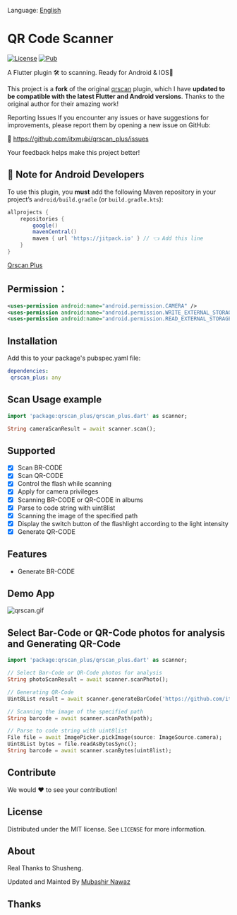 Language: [English](README.md) 

# QR Code Scanner
  
[![License][license-image]][license-url] 
[![Pub](https://img.shields.io/pub/v/qrscan.svg?style=flat-square)](https://pub.dartlang.org/packages/qrscan)

A Flutter plugin 🛠 to scanning. Ready for Android & IOS🚀

This project is a **fork** of the original [qrscan](https://github.com/itxmubi/qrscan_plus) plugin, which I have **updated to be compatible with the latest Flutter and Android versions**. Thanks to the original author for their amazing work!

Reporting Issues
If you encounter any issues or have suggestions for improvements, please report them by opening a new issue on GitHub:

🔗 https://github.com/itxmubi/qrscan_plus/issues

Your feedback helps make this project better!

## 📢 Note for Android Developers

To use this plugin, you **must** add the following Maven repository in your project’s `android/build.gradle` (or `build.gradle.kts`):

```gradle
allprojects {
    repositories {
        google()
        mavenCentral()
        maven { url 'https://jitpack.io' } // 👈 Add this line
    }
}
```


[Qrscan Plus](https://github.com/itxmubi/qrscan_plus)

## Permission：

```xml
<uses-permission android:name="android.permission.CAMERA" />
<uses-permission android:name="android.permission.WRITE_EXTERNAL_STORAGE"/>
<uses-permission android:name="android.permission.READ_EXTERNAL_STORAGE"/>
```

## Installation

Add this to your package's pubspec.yaml file:

```yaml
dependencies:
 qrscan_plus: any
```

## Scan Usage example
```dart
import 'package:qrscan_plus/qrscan_plus.dart' as scanner;

String cameraScanResult = await scanner.scan();
```

## Supported

-  [x] Scan BR-CODE
-  [x] Scan QR-CODE
-  [x] Control the flash while scanning
-  [x] Apply for camera privileges
-  [x] Scanning BR-CODE or QR-CODE in albums
-  [x] Parse to code string with uint8list
-  [x] Scanning the image of the specified path
-  [x] Display the switch button of the flashlight according to the light intensity
-  [x] Generate QR-CODE

## Features

-  Generate BR-CODE

## Demo App

![qrscan.gif](https://github.com/wechat-program/album/blob/master/pic/cons/qr_scan_demo.gif)

## Select Bar-Code or QR-Code photos for analysis and Generating QR-Code 
```dart
import 'package:qrscan_plus/qrscan_plus.dart' as scanner;

// Select Bar-Code or QR-Code photos for analysis
String photoScanResult = await scanner.scanPhoto();

// Generating QR-Code
Uint8List result = await scanner.generateBarCode('https://github.com/itxmubi/qrscan_plus');

// Scanning the image of the specified path
String barcode = await scanner.scanPath(path);

// Parse to code string with uint8list
File file = await ImagePicker.pickImage(source: ImageSource.camera);
Uint8List bytes = file.readAsBytesSync();
String barcode = await scanner.scanBytes(uint8list);
```

## Contribute

We would ❤️ to see your contribution!

## License

Distributed under the MIT license. See ``LICENSE`` for more information.

## About

Real Thanks to Shusheng.

Updated and Mainted By [Mubashir Nawaz](https://github.com/itxmubi) 

[license-image]: https://img.shields.io/badge/License-MIT-blue.svg
[license-url]: LICENSE


## Thanks

